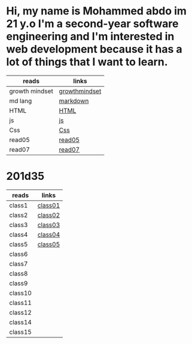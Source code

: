 # Hi, my name is Mohammed abdo im 21 y.o I'm a second-year software engineering and I'm interested in web development because it has a lot of things that I want to learn.

| reads          | links                                                                         |
| -------------- | ----------------------------------------------------------------------------- |
| growth mindset | [ growthmindset ](https://mohammadabd0.github.io/reading-notes/growthmindset) |
| md lang        | [markdown](https://mohammadabd0.github.io/reading-notes/read01)               |
| HTML           | [HTML](https://mohammadabd0.github.io/reading-notes/read03)                   |
| js             | [js](https://mohammadabd0.github.io/reading-notes/read04)                     |
| Css            | [Css](https://mohammadabd0.github.io/reading-notes/read06)                    |
| read05         | [read05](https://mohammadabd0.github.io/reading-notes/read05)                 |
| read07         | [read07](https://mohammadabd0.github.io/reading-notes/read07)                 |

# 201d35

| reads   | links                                                           |
| ------- | --------------------------------------------------------------- |
| class1  | [class01](https://mohammadabd0.github.io/reading-notes/class01) |
| class2  | [class02](https://mohammadabd0.github.io/reading-notes/class02) |
| class3  | [class03](https://mohammadabd0.github.io/reading-notes/class03) |
| class4  | [class04](https://mohammadabd0.github.io/reading-notes/class04) |
| class5  | [class05](https://mohammadabd0.github.io/reading-notes/class05) |
| class6  |
| class7  |
| class8  |
| class9  |
| class10 |
| class11 |
| class12 |
| class14 |
| class15 |
